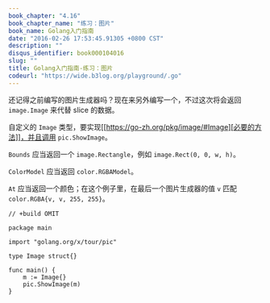 ```yaml
---
book_chapter: "4.16"
book_chapter_name: "练习：图片"
book_name: Golang入门指南
date: "2016-02-26 17:53:45.91305 +0800 CST"
description: ""
disqus_identifier: book000104016
slug: ""
title: Golang入门指南-练习：图片
codeurl: "https://wide.b3log.org/playground/.go"
---
```





还记得之前编写的图片生成器吗？现在来另外编写一个，不过这次将会返回 `image.Image` 来代替 slice 的数据。

自定义的 `Image` 类型，要实现[[https://go-zh.org/pkg/image/#Image][必要的方法]]，并且调用 `pic.ShowImage`。

`Bounds` 应当返回一个 `image.Rectangle`，例如 `image.Rect(0, 0, w, h)`。

`ColorModel` 应当返回 `color.RGBAModel`。

`At` 应当返回一个颜色；在这个例子里，在最后一个图片生成器的值 `v` 匹配 `color.RGBA{v, v, 255, 255}`。

```
// +build OMIT

package main

import "golang.org/x/tour/pic"

type Image struct{}

func main() {
	m := Image{}
	pic.ShowImage(m)
}

```

